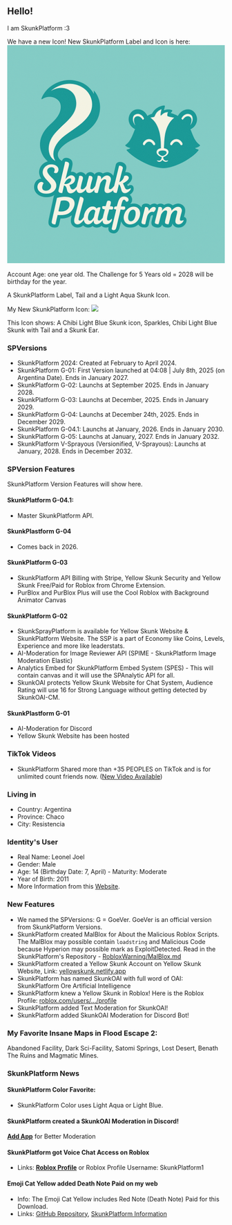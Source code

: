 ## Hello!

I am SkunkPlatform :3

We have a new Icon!
New SkunkPlatform Label and Icon is here: ![](https://raw.githubusercontent.com/SkunkPlatform/SkunkPlatform/refs/heads/main/images/NewSPLabel.png)

Account Age: one year old. The Challenge for 5 Years old = 2028 will be birthday for the year.

A SkunkPlatform Label, Tail and a Light Aqua Skunk Icon.

My New SkunkPlatform Icon:
![](https://cdn.discordapp.com/avatars/1208633283907158030/3dc0ec54c082c1ae5a9ae3a67b66854c.png)

This Icon shows: A Chibi Light Blue Skunk icon, Sparkles, Chibi Light Blue Skunk with Tail and a Skunk Ear.

### SPVersions
- SkunkPlatform 2024: Created at February to April 2024.
- SkunkPlatform G-01: First Version launched at 04:08 | July 8th, 2025 (on Argentina Date). Ends in January 2027.
- SkunkPlatform G-02: Launchs at September 2025. Ends in January 2028.
- SkunkPlatform G-03: Launchs at December, 2025. Ends in January 2029.
- SkunkPlatform G-04: Launchs at December 24th, 2025. Ends in December 2029.
- SkunkPlatform G-04.1: Launchs at January, 2026. Ends in January 2030.
- SkunkPlatform G-05: Launchs at January, 2027. Ends in January 2032.
- SkunkPlatform V-Sprayous (Versionified, V-Sprayous): Launchs at January, 2028. Ends in December 2032.

### SPVersion Features
SkunkPlatform Version Features will show here.
#### SkunkPlatform G-04.1:
- Master SkunkPlatform API.
#### SkunkPlastform G-04
- Comes back in 2026.
#### SkunkPlatform G-03
- SkunkPlatform API Billing with Stripe, Yellow Skunk Security and Yellow Skunk Free/Paid for Roblox from Chrome Extension.
- PurBlox and PurBlox Plus will use the Cool Roblox with Background Animator Canvas
#### SkunkPlatform G-02
- SkunkSprayPlatform is available for Yellow Skunk Website & SkunkPlatform Website. The SSP is a part of Economy like Coins, Levels, Experience and more like leaderstats.
- AI-Moderation for Image Reviewer API (SPIME - SkunkPlatform Image Moderation Elastic)
- Analytics Embed for SkunkPlatform Embed System (SPES) - This will contain canvas and it will use the SPAnalytic API for all.
- SkunkOAI protects Yellow Skunk Website for Chat System, Audience Rating will use 16 for Strong Language without getting detected by SkunkOAI-CM.

#### SkunkPlastform G-01
- AI-Moderation for Discord
- Yellow Skunk Website has been hosted

### TikTok Videos
- SkunkPlatform Shared more than +35 PEOPLES on TikTok and is for unlimited count friends now. ([New Video Available](https://www.tiktok.com/@skunkplatformer/video/7524621641486306616))

### Living in
- Country: Argentina
- Province: Chaco
- City: Resistencia

### Identity's User
- Real Name: Leonel Joel
- Gender: Male
- Age: 14 (Birthday Date: 7, April) - Maturity: Moderate
- Year of Birth: 2011
- More Information from this [Website](https://skunkplatform.netlify.app/real-name).

### New Features
- We named the SPVersions: G = GoeVer. GoeVer is an official version from SkunkPlatform Versions.
- SkunkPlatform created MalBlox for About the Malicious Roblox Scripts. The MalBlox may possible contain `loadstring` and Malicious Code because Hyperion may possible mark as ExploitDetected. Read in the SkunkPlatform's Repository - [RobloxWarning/MalBlox.md](/SkunkPlatform/blob/main/RobloxWarning/MalBlox.md)
- SkunkPlatform created a Yellow Skunk Account on Yellow Skunk Website, Link: [yellowskunk.netlify.app](https://yellowskunk.netlify.app)
- SkunkPlatform has named SkunkOAI with full word of OAI: SkunkPlatform Ore Artificial Intelligence
- SkunkPlatform knew a Yellow Skunk in Roblox! Here is the Roblox Profile: [roblox.com/users/.../profile](https://www.roblox.com/es/communities/35980296/SkunkPlatform-Games#!/about)
- SkunkPlatform added Text Moderation for SkunkOAI!
- SkunkPlatform added SkunkOAI Moderation for Discord Bot!

### My Favorite Insane Maps in Flood Escape 2:
Abandoned Facility, Dark Sci-Facility, Satomi Springs, Lost Desert, Benath The Ruins and Magmatic Mines.

### SkunkPlatform News

#### SkunkPlatform Color Favorite:
- SkunkPlatform Color uses Light Aqua or Light Blue.

#### SkunkPlatform created a SkunkOAI Moderation in Discord!
[**Add App**](https://discordapp.com/oauth2/authorize?client_id=1385037104962211851) for Better Moderation

#### SkunkPlatform got Voice Chat Access on Roblox
- Links: [**Roblox Profile**](https://roblox.com/users/5797859201/profile) or Roblox Profile Username: SkunkPlatform1

#### Emoji Cat Yellow added Death Note Paid on my web
- Info: The Emoji Cat Yellow includes Red Note (Death Note) Paid for this Download.
- Links: [GitHub Repository](https://github.com/EmojiCatYellow/DeathNote-FNF), [SkunkPlatform Information](https://skunkplatform.netlify.app/fnf/deathnote)
